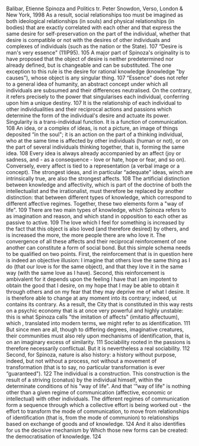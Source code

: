 ﻿
Balibar, Etienne Spinoza and Politics tr. Peter Snowdon, Verso, London & New York, 1998
As a result, social relationships too must be imagined as both ideological relationships (in souls) and physical relationships (in bodies) that are exactly correlated with each other and that express the same desire for self-preservation on the part of the individual, whether that desire is compatible or not with the desires of other individuals and complexes of individuals (such as the nation or the State). 107
“Desire is man's very essence" (11IP95). 105
A major part of Spinoza's originality is to have proposed that the object of desire is neither predetermined nor already defined, but is changeable and can be substituted. The one exception to this rule is the desire for rational knowledge (knowledge "by causes"), whose object is any singular thing. 107 
“Essence" does not refer to a general idea of humanity, an abstract concept under which all individuals are subsumed and their differences neutralised. On the contrary, it refers precisely to the power that singularises each individual, conferring upon him a unique destiny. 107
It is the relationship of each individual to other individualities and their reciprocal actions and passions which determine the form of the individual's desire and actuate its power. Singularity is a trans-individual function. It is a function of communication. 108
An idea, or a complex of ideas, is not a picture, an image of things deposited “in the soul"; it is an action on the part of a thinking individual, who at the same time is affected by other individuals (human or not), or on the part of several individuals thinking together, that is, forming the same idea. 108
Every idea is always already accompanied by an affect (joy or sadness, and - as a consequence - love or hate, hope or fear, and so on). Conversely, every affect is tied to a representation (a verbal image or a concept). The strongest ideas, and in particular “adequate" ideas, winch are intrinsically true, are also the strongest affects. 108
The artificial distinction between knowledge and affectivity, which is part of the doctrine of both the intellectualist and the irrationalist, must therefore be replaced by another distinction: that between different types of knowledge, which correspond to different affective regimes. Together, these two elements form a "way of life". 109
There are two main types of knowledge, which Spinoza refers to as imagination and reason, and which stand in opposition to each other as passive to active. 109
The love which I feel for something is increased by the fact that this object is also loved (and therefore desired) by others, and is increased the more, the more people there are who love it. The convergence of all these affects and their reciprocal reinforcement of one another can constitute a form of social bond. But this simple schema needs to be qualified on two points. First, the reinforcement that is in question here is indeed an objective illusion: I imagine  that others love the same thing as I do (that our love is for the same object), and that they love it in the same way (with the same love as I have). Second, this reinforcement is ambivalent for it depends upon the feeling I have that l am impotent to obtain the good that I desire, on my hope that I may be able to obtain it through others and on my fear that they may deprive me of what I desire. It is  therefore able to change at any moment into its contrary; indeed, ut contains its contrary. As a result, the City that is constituted in this way rests on a psychic economy that is at once very powerful and highly unstable: this is what Spinoza calls "the imitation of affects" (imitatio affectuum), which , translated into modern terms, we might refer to as identification. 111
But since men are all, though to differing degrees, imaginative creatures, their communities must also rely upon mechanisms of identification, that is, on an imaginary excess of similarity. 111
Sociability rooted in the passions is therefore necessarily conflictual. But it is nevertheless a real  sociability. 112
Second, for Spinoza, nature is also history: a history without purpose, indeed, but not without a process, not without a movement of transformation (that is to say, no particular transformation is ever “guaranteed"). 122
The individual is a construction. This construction is the result of a striving (conatus) by the individual himself, within the determinate conditions of his "way of life". And that '”way of life" is nothing other than a given regime of communication (affective, economic or intellectual) with other individuals. The different regimes of communication form a sequence through which a collective effort is being worked out - the effort to transform the mode of communication, to move from relationships of identification (that is, from the mode of communion) to relationships based on exchange of goods and of knowledge. 124
And it also identifies for us the decisive rnechanism by Which those new forms can be created: the democratisation of knowledge. 124
